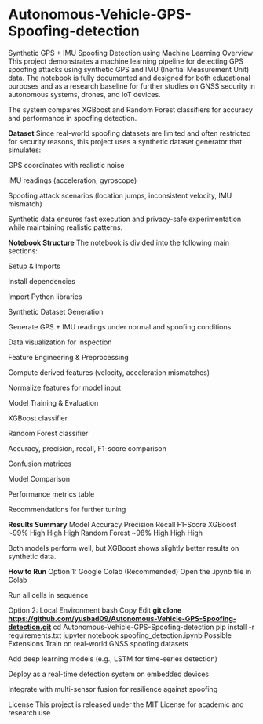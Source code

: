# Autonomous-Vehicle-GPS-Spoofing-detection
Synthetic GPS + IMU Spoofing Detection using Machine Learning
Overview
This project demonstrates a machine learning pipeline for detecting GPS spoofing attacks using synthetic GPS and IMU (Inertial Measurement Unit) data.
The notebook is fully documented and designed for both educational purposes and as a research baseline for further studies on GNSS security in autonomous systems, drones, and IoT devices.

The system compares XGBoost and Random Forest classifiers for accuracy and performance in spoofing detection.

**Dataset**
Since real-world spoofing datasets are limited and often restricted for security reasons, this project uses a synthetic dataset generator that simulates:

GPS coordinates with realistic noise

IMU readings (acceleration, gyroscope)

Spoofing attack scenarios (location jumps, inconsistent velocity, IMU mismatch)

Synthetic data ensures fast execution and privacy-safe experimentation while maintaining realistic patterns.

**Notebook Structure**
The notebook is divided into the following main sections:

Setup & Imports

Install dependencies

Import Python libraries

Synthetic Dataset Generation

Generate GPS + IMU readings under normal and spoofing conditions

Data visualization for inspection

Feature Engineering & Preprocessing

Compute derived features (velocity, acceleration mismatches)

Normalize features for model input

Model Training & Evaluation

XGBoost classifier

Random Forest classifier

Accuracy, precision, recall, F1-score comparison

Confusion matrices

Model Comparison

Performance metrics table

Recommendations for further tuning

**Results Summary**
Model	Accuracy	Precision	Recall	F1-Score
XGBoost	~99%	High	High	High
Random Forest	~98%	High	High	High

Both models perform well, but XGBoost shows slightly better results on synthetic data.

**How to Run**
Option 1: Google Colab (Recommended)
Open the .ipynb file in Colab

Run all cells in sequence

Option 2: Local Environment
bash
Copy
Edit
**git clone https://github.com/yusbad09/Autonomous-Vehicle-GPS-Spoofing-detection.git**
cd Autonomous-Vehicle-GPS-Spoofing-detection
pip install -r requirements.txt
jupyter notebook spoofing_detection.ipynb
Possible Extensions
Train on real-world GNSS spoofing datasets

Add deep learning models (e.g., LSTM for time-series detection)

Deploy as a real-time detection system on embedded devices

Integrate with multi-sensor fusion for resilience against spoofing

License
This project is released under the MIT License for academic and research use
